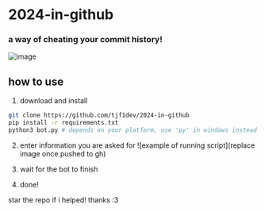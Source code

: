 # 2024-in-github
### a way of cheating your commit history!
![image](https://github.com/user-attachments/assets/e9f7034b-67fb-4751-a34b-16224295d2fb)

## how to use
1. download and install
```bash
git clone https://github.com/tjf1dev/2024-in-github
pip install -r requirements.txt
python3 bot.py # depends on your platform, use 'py' in windows instead
```
2. enter information you are asked for
![example of running script](replace image once pushed to gh)

3. wait for the bot to finish
4. done!

star the repo if i helped! thanks :3